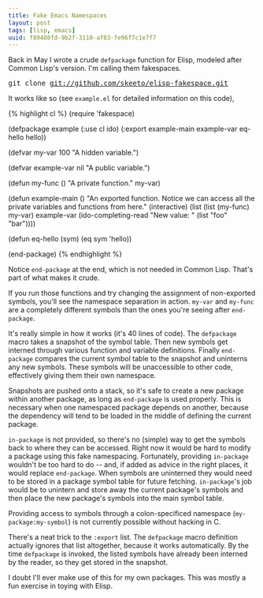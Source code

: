 ```yaml
---
title: Fake Emacs Namespaces
layout: post
tags: [lisp, emacs]
uuid: f89408fd-9b2f-3110-af83-fe96f7c1e7f7
---
```


Back in May I wrote a crude `defpackage` function for Elisp, modeled
after Common Lisp's version. I'm calling them fakespaces.

<pre>
git clone <a href="https://github.com/skeeto/elisp-fakespace">git://github.com/skeeto/elisp-fakespace.git</a>
</pre>

It works like so (see `example.el` for detailed information on this
code),

{% highlight cl %}
(require 'fakespace)

(defpackage example
  (:use cl ido)
  (:export example-main example-var eq-hello hello))

(defvar my-var 100
  "A hidden variable.")

(defvar example-var nil
  "A public variable.")

(defun my-func ()
  "A private function."
  my-var)

(defun example-main ()
  "An exported function. Notice we can access all the private
variables and functions from here."
  (interactive)
  (list (list (my-func) my-var) example-var
	(ido-completing-read "New value: " (list "foo" "bar"))))

(defun eq-hello (sym)
  (eq sym 'hello))

(end-package)
{% endhighlight %}

Notice `end-package` at the end, which is not needed in Common
Lisp. That's part of what makes it crude.

If you run those functions and try changing the assignment of
non-exported symbols, you'll see the namespace separation in
action. `my-var` and `my-func` are a completely different symbols than
the ones you're seeing after `end-package`.

It's really simple in how it works (it's 40 lines of code). The
`defpackage` macro takes a snapshot of the symbol table. Then new
symbols get interned through various function and variable
definitions. Finally `end-package` compares the current symbol table
to the snapshot and uninterns any new symbols. These symbols will be
unaccessible to other code, effectively giving them their own
namespace.

Snapshots are pushed onto a stack, so it's safe to create a new
package within another package, as long as `end-package` is used
properly. This is necessary when one namespaced package depends on
another, because the dependency will tend to be loaded in the middle
of defining the current package.

`in-package` is not provided, so there's no (simple) way to get the
symbols back to where they can be accessed. Right now it would be hard
to modify a package using this fake namespacing. Fortunately,
providing `in-package` wouldn't be too hard to do -- and, if added as
advice in the right places, it would replace `end-package`. When
symbols are uninterned they would need to be stored in a package
symbol table for future fetching. `in-package`'s job would be to
unintern and store away the current package's symbols and then place
the new package's symbols into the main symbol table.

Providing access to symbols through a colon-specificed namespace
(`my-package:my-symbol`) is not currently possible without hacking in
C.

There's a neat trick to the `:export` list. The `defpackage` macro
definition actually ignores that list altogether, because it works
automatically. By the time `defpackage` is invoked, the listed symbols
have already been interned by the reader, so they get stored in the
snapshot.

I doubt I'll ever make use of this for my own packages. This was
mostly a fun exercise in toying with Elisp.
